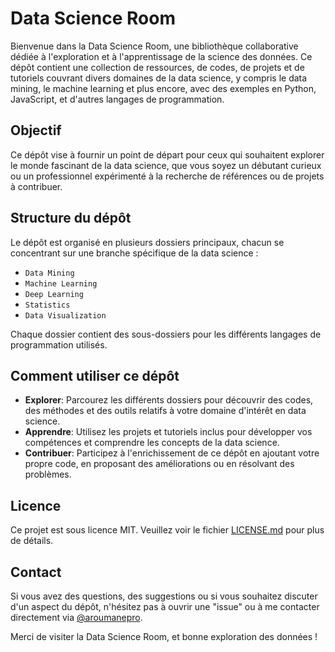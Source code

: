 # Data Science Room

Bienvenue dans la Data Science Room, une bibliothèque collaborative dédiée à l'exploration et à l'apprentissage de la science des données. Ce dépôt contient une collection de ressources, de codes, de projets et de tutoriels couvrant divers domaines de la data science, y compris le data mining, le machine learning et plus encore, avec des exemples en Python, JavaScript, et d'autres langages de programmation.

## Objectif

Ce dépôt vise à fournir un point de départ pour ceux qui souhaitent explorer le monde fascinant de la data science, que vous soyez un débutant curieux ou un professionnel expérimenté à la recherche de références ou de projets à contribuer.

## Structure du dépôt

Le dépôt est organisé en plusieurs dossiers principaux, chacun se concentrant sur une branche spécifique de la data science :

- `Data Mining`
- `Machine Learning`
- `Deep Learning`
- `Statistics`
- `Data Visualization`

Chaque dossier contient des sous-dossiers pour les différents langages de programmation utilisés.

## Comment utiliser ce dépôt

- **Explorer**: Parcourez les différents dossiers pour découvrir des codes, des méthodes et des outils relatifs à votre domaine d'intérêt en data science.
- **Apprendre**: Utilisez les projets et tutoriels inclus pour développer vos compétences et comprendre les concepts de la data science.
- **Contribuer**: Participez à l'enrichissement de ce dépôt en ajoutant votre propre code, en proposant des améliorations ou en résolvant des problèmes.

## Licence

Ce projet est sous licence MIT. Veuillez voir le fichier [LICENSE.md](https://choosealicense.com/licenses/mit/) pour plus de détails.

## Contact

Si vous avez des questions, des suggestions ou si vous souhaitez discuter d'un aspect du dépôt, n'hésitez pas à ouvrir une "issue" ou à me contacter directement via [@aroumanepro](https://github.com/aroumanepro).

Merci de visiter la Data Science Room, et bonne exploration des données !
